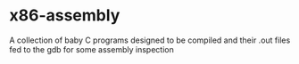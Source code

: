 # x86-assembly
A collection of baby C programs designed to be compiled and their .out files fed to the gdb for some assembly inspection
